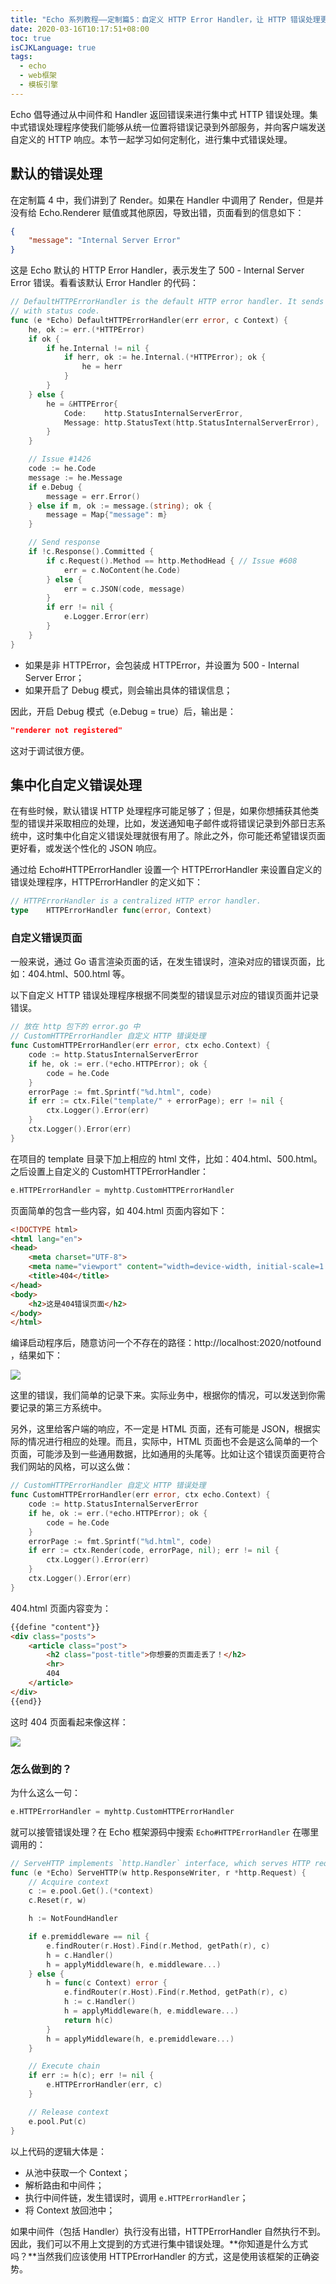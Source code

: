 ```yaml
---
title: "Echo 系列教程——定制篇5：自定义 HTTP Error Handler，让 HTTP 错误处理更友好"
date: 2020-03-16T10:17:51+08:00
toc: true
isCJKLanguage: true
tags: 
  - echo
  - web框架
  - 模板引擎
---
```


Echo 倡导通过从中间件和 Handler 返回错误来进行集中式 HTTP 错误处理。集中式错误处理程序使我们能够从统一位置将错误记录到外部服务，并向客户端发送自定义的 HTTP 响应。本节一起学习如何定制化，进行集中式错误处理。

## 默认的错误处理

在定制篇 4 中，我们讲到了 Render。如果在 Handler 中调用了 Render，但是并没有给 Echo.Renderer 赋值或其他原因，导致出错，页面看到的信息如下：

```json
{
	"message": "Internal Server Error"
}
```

这是 Echo 默认的 HTTP Error Handler，表示发生了 500 - Internal Server Error 错误。看看该默认 Error Handler 的代码：

```go
// DefaultHTTPErrorHandler is the default HTTP error handler. It sends a JSON response
// with status code.
func (e *Echo) DefaultHTTPErrorHandler(err error, c Context) {
	he, ok := err.(*HTTPError)
	if ok {
		if he.Internal != nil {
			if herr, ok := he.Internal.(*HTTPError); ok {
				he = herr
			}
		}
	} else {
		he = &HTTPError{
			Code:    http.StatusInternalServerError,
			Message: http.StatusText(http.StatusInternalServerError),
		}
	}

	// Issue #1426
	code := he.Code
	message := he.Message
	if e.Debug {
		message = err.Error()
	} else if m, ok := message.(string); ok {
		message = Map{"message": m}
	}

	// Send response
	if !c.Response().Committed {
		if c.Request().Method == http.MethodHead { // Issue #608
			err = c.NoContent(he.Code)
		} else {
			err = c.JSON(code, message)
		}
		if err != nil {
			e.Logger.Error(err)
		}
	}
}
```

- 如果是非 HTTPError，会包装成 HTTPError，并设置为 500 - Internal Server Error；
- 如果开启了 Debug 模式，则会输出具体的错误信息；

因此，开启 Debug 模式（e.Debug = true）后，输出是：

```json
"renderer not registered"
```

这对于调试很方便。

## 集中化自定义错误处理

在有些时候，默认错误 HTTP 处理程序可能足够了；但是，如果你想捕获其他类型的错误并采取相应的处理，比如，发送通知电子邮件或将错误记录到外部日志系统中，这时集中化自定义错误处理就很有用了。除此之外，你可能还希望错误页面更好看，或发送个性化的 JSON 响应。

通过给 Echo#HTTPErrorHandler 设置一个 HTTPErrorHandler 来设置自定义的错误处理程序，HTTPErrorHandler 的定义如下：

```go
// HTTPErrorHandler is a centralized HTTP error handler.
type	HTTPErrorHandler func(error, Context)
```

### 自定义错误页面

一般来说，通过 Go 语言渲染页面的话，在发生错误时，渲染对应的错误页面，比如：404.html、500.html 等。

以下自定义 HTTP 错误处理程序根据不同类型的错误显示对应的错误页面并记录错误。

```go
// 放在 http 包下的 error.go 中
// CustomHTTPErrorHandler 自定义 HTTP 错误处理
func CustomHTTPErrorHandler(err error, ctx echo.Context) {
	code := http.StatusInternalServerError
	if he, ok := err.(*echo.HTTPError); ok {
		code = he.Code
	}
	errorPage := fmt.Sprintf("%d.html", code)
	if err := ctx.File("template/" + errorPage); err != nil {
		ctx.Logger().Error(err)
	}
	ctx.Logger().Error(err)
}
```

在项目的 template 目录下加上相应的 html 文件，比如：404.html、500.html。之后设置上自定义的 CustomHTTPErrorHandler：

```go
e.HTTPErrorHandler = myhttp.CustomHTTPErrorHandler
```

页面简单的包含一些内容，如 404.html 页面内容如下：

```html
<!DOCTYPE html>
<html lang="en">
<head>
    <meta charset="UTF-8">
    <meta name="viewport" content="width=device-width, initial-scale=1.0">
    <title>404</title>
</head>
<body>
    <h2>这是404错误页面</h2>
</body>
</html>
```

编译启动程序后，随意访问一个不存在的路径：http://localhost:2020/notfound ，结果如下：

![](imgs/404.png)

这里的错误，我们简单的记录下来。实际业务中，根据你的情况，可以发送到你需要记录的第三方系统中。

另外，这里给客户端的响应，不一定是 HTML 页面，还有可能是 JSON，根据实际的情况进行相应的处理。而且，实际中，HTML 页面也不会是这么简单的一个页面，可能涉及到一些通用数据，比如通用的头尾等。比如让这个错误页面更符合我们网站的风格，可以这么做：

```go
// CustomHTTPErrorHandler 自定义 HTTP 错误处理
func CustomHTTPErrorHandler(err error, ctx echo.Context) {
	code := http.StatusInternalServerError
	if he, ok := err.(*echo.HTTPError); ok {
		code = he.Code
	}
	errorPage := fmt.Sprintf("%d.html", code)
	if err := ctx.Render(code, errorPage, nil); err != nil {
		ctx.Logger().Error(err)
	}
	ctx.Logger().Error(err)
}
```

404.html 页面内容变为：

```html
{{define "content"}}
<div class="posts">
    <article class="post">
        <h2 class="post-title">你想要的页面走丢了！</h2>
        <hr>
        404
    </article>
</div>
{{end}}
```

这时 404 页面看起来像这样：

![](imgs/404-pretty.png)

### 怎么做到的？

为什么这么一句：

```go
e.HTTPErrorHandler = myhttp.CustomHTTPErrorHandler
```

就可以接管错误处理？在 Echo 框架源码中搜索 `Echo#HTTPErrorHandler` 在哪里调用的：

```go
// ServeHTTP implements `http.Handler` interface, which serves HTTP requests.
func (e *Echo) ServeHTTP(w http.ResponseWriter, r *http.Request) {
	// Acquire context
	c := e.pool.Get().(*context)
	c.Reset(r, w)

	h := NotFoundHandler

	if e.premiddleware == nil {
		e.findRouter(r.Host).Find(r.Method, getPath(r), c)
		h = c.Handler()
		h = applyMiddleware(h, e.middleware...)
	} else {
		h = func(c Context) error {
			e.findRouter(r.Host).Find(r.Method, getPath(r), c)
			h := c.Handler()
			h = applyMiddleware(h, e.middleware...)
			return h(c)
		}
		h = applyMiddleware(h, e.premiddleware...)
	}

	// Execute chain
	if err := h(c); err != nil {
		e.HTTPErrorHandler(err, c)
	}

	// Release context
	e.pool.Put(c)
}
```

以上代码的逻辑大体是：

- 从池中获取一个 Context；
- 解析路由和中间件；
- 执行中间件链，发生错误时，调用 `e.HTTPErrorHandler`；
- 将 Context 放回池中；

如果中间件（包括 Handler）执行没有出错，HTTPErrorHandler 自然执行不到。因此，我们可以不用上文提到的方式进行集中错误处理。**你知道是什么方式吗？**当然我们应该使用 HTTPErrorHandler 的方式，这是使用该框架的正确姿势。

